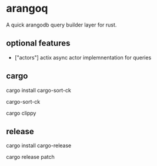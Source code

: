 # arangoq
A quick arangodb query builder layer for rust.

## optional features
   * ["actors"] actix async actor implemnentation for queries

## cargo
cargo install cargo-sort-ck

cargo-sort-ck

cargo clippy

## release
cargo install cargo-release

cargo release patch
